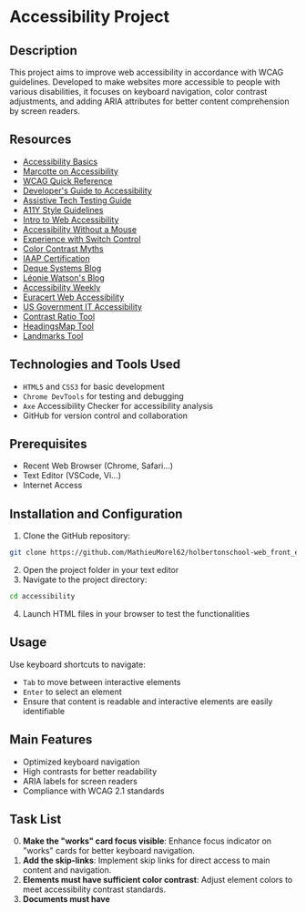 # Accessibility Project

## Description
This project aims to improve web accessibility in accordance with WCAG guidelines. Developed to make websites more accessible to people with various disabilities, it focuses on keyboard navigation, color contrast adjustments, and adding ARIA attributes for better content comprehension by screen readers.

## Resources
- [Accessibility Basics](https://intranet.hbtn.io/concepts/956)
- [Marcotte on Accessibility](https://ethanmarcotte.com/wrote/accessibility-is-not-a-feature/)
- [WCAG Quick Reference](https://www.w3.org/WAI/WCAG22/quickref/?versions=2.1)
- [Developer's Guide to Accessibility](https://www.telerik.com/blogs/web-accessibility-guidebook-for-developers?fbclid=IwAR3v8sqaMyuAYfa14dZJpDKqJd-v8qKfaKeEvZJRKTcRIOabNnYGPo4rA7U)
- [Assistive Tech Testing Guide](https://www.gov.uk/service-manual/technology/testing-with-assistive-technologies)
- [A11Y Style Guidelines](https://a11y-style-guide.com/style-guide/)
- [Intro to Web Accessibility](https://engineering.vena.io/building-pylon-free-web-pages-an-intro-to-web-accessibility/)
- [Accessibility Without a Mouse](https://www.24a11y.com/2018/i-threw-away-my-mouse/)
- [Experience with Switch Control](https://www.24a11y.com/2018/i-used-a-switch-control-for-a-day/)
- [Color Contrast Myths](https://uxmovement.com/buttons/the-myths-of-color-contrast-accessibility/)
- [IAAP Certification](https://www.accessibilityassociation.org/s/certification)
- [Deque Systems Blog](https://www.deque.com/blog/)
- [Léonie Watson's Blog](https://tink.uk)
- [Accessibility Weekly](https://a11yweekly.com)
- [Euracert Web Accessibility]()
- [US Government IT Accessibility](https://www.section508.gov)
- [Contrast Ratio Tool](https://developer.chrome.com/docs/devtools?hl=fr)
- [HeadingsMap Tool](https://chromewebstore.google.com/detail/headingsmap/flbjommegcjonpdmenkdiocclhjacmbi?hl=en)
- [Landmarks Tool](http://matatk.agrip.org.uk/landmarks/)

## Technologies and Tools Used
- `HTML5` and `CSS3` for basic development
- `Chrome DevTools` for testing and debugging
- `Axe` Accessibility Checker for accessibility analysis
- GitHub for version control and collaboration

## Prerequisites
- Recent Web Browser (Chrome, Safari...)
- Text Editor (VSCode, Vi...)
- Internet Access

## Installation and Configuration
1. Clone the GitHub repository:

```bash
git clone https://github.com/MathieuMorel62/holbertonschool-web_front_end.git
```

2. Open the project folder in your text editor
3. Navigate to the project directory:

```bash
cd accessibility
```

4. Launch HTML files in your browser to test the functionalities

## Usage
Use keyboard shortcuts to navigate:

- `Tab` to move between interactive elements
- `Enter` to select an element
- Ensure that content is readable and interactive elements are easily identifiable

## Main Features
- Optimized keyboard navigation
- High contrasts for better readability
- ARIA labels for screen readers
- Compliance with WCAG 2.1 standards

## Task List
0. **Make the "works" card focus visible**: Enhance focus indicator on "works" cards for better keyboard navigation.
1. **Add the skip-links**: Implement skip links for direct access to main content and navigation.
2. **Elements must have sufficient color contrast**: Adjust element colors to meet accessibility contrast standards.
3. **Documents must have <title> element to aid in navigation**: Include descriptive titles in HTML documents for easier navigation.
4. **<html> element must have a lang attribute**: Set language attribute in HTML for improved text-to-speech.
5. **Images must have alternate text**: Add descriptive alt text to all images for screen reader users.
6. **Form elements must have labels**: Ensure all form fields have associated labels for user clarity.
7. **Links must have discernible text**: Provide clear, descriptive text for all hyperlink elements.
8. **Zooming and scaling must not be disabled**: Enable users to zoom and scale the page for accessibility.
9. **Heading levels should only increase by one and all page content must be contained by landmarks**: Use sequential heading levels for content structure.
10. **Document must have one main landmark**: Define a primary content area with a main landmark.
11. **More than 2 elements become list**: Group related items in lists for better organization and accessibility.

## Contact
- GitHub Project Link : [holbertonschool-web_front_end](https://github.com/MathieuMorel62/holbertonschool-web_front_end/tree/main/accessibility)
- LinkedIn Profile: [Mathieu Morel](https://www.linkedin.com/in/mathieu-morel-9ab457261/)
